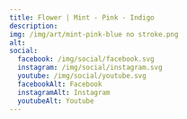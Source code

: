 ```yaml
---
title: Flower | Mint - Pink - Indigo
description: 
img: /img/art/mint-pink-blue no stroke.png
alt: 
social:
  facebook: /img/social/facebook.svg
  instagram: /img/social/instagram.svg
  youtube: /img/social/youtube.svg
  facebookAlt: Facebook
  instagramAlt: Instagram
  youtubeAlt: Youtube
---
```

